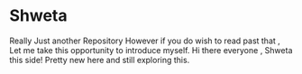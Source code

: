 # Shweta
Really Just another Repository
However if you do wish to read past that , Let me take this opportunity to introduce myself. 
Hi there everyone , Shweta this side!
Pretty new here and still exploring this.
